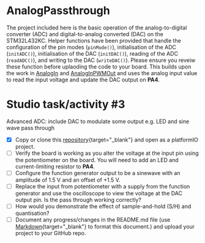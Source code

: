 # AnalogPassthrough

The project included here is the basic operation of the analog-to-digital converter (ADC) and digital-to-analog converted (DAC) on the STM32L432KC. 
Helper functions have been provided that handle the configuration of the pin modes (`pinMode()`), initialisation of the ADC (`initADC()`), initialisation of the DAC (`initDAC()`), reading of the ADC (`readADC()`), and writing to the DAC (`writeDAC()`). 
Please ensure you reveiw these function before uplaoding the code to your board.
This builds upon the work in [AnalogIn](https://github.com/paulTUDublin/AnalogIn) and [AnalogInPWMOut](https://github.com/paulTUDublin/AnalogInPWMOut) and uses the analog input value to read the input voltage and update the DAC output on **PA4**.

# Studio task/activity #3

Advanced ADC: include DAC to modulate some output e.g. LED and sine wave pass through

- [X] Copy or clone this [repository](https://github.com/paulTUDublin/AnalogPassthrough){target="_blank"} and open as a platformIO project.
- [ ] Verify the board is working as you alter the voltage at the input pin using the potentiometer on the board. You will need to add an LED and current-limiting resistor to **PA4**.
- [ ] Configure the function generator output to be a sinewave with an amplitude of 1.5 V and an offset of +1.5 V.
- [ ] Replace the input from potentiometer with a supply from the function generator and use the oscilloscope to view the voltage at the DAC output pin. Is the pass through working correctly?
- [ ] How would you demonstrate the effect of sample-and-hold (S/H) and quantisation?
- [ ] Document any progress/changes in the README.md file (use [Markdown](https://www.markdownguide.org/cheat-sheet/){target="_blank"} to format this document.) and upload your project to your GitHub repo.
